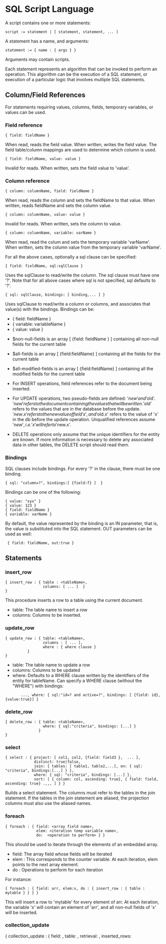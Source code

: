 # SQL Script Language

A script contains one or more statements:
```
script := statement | [ statement, statement, ... ]
```

A statement has a name, and arguments:
```
statement := { name : { args } }
```

Arguments may contain scripts.

Each statement represents an algorithm that can be invoked to perform
an operation. This algorithm can be the execution of a SQL statement,
or execution of a particular logic that involves multiple SQL
statements. 


## Column/Field References

For statements requiring values, columns, fields, temporary variables, or values can be used.

### Field reference
```
{ field: fieldName }
```
When read, reads the field value. When written, writes the field value. 
The field table/column mappings are used to determine which column is used.

```
{ field: fieldName, value: value }
```
Invalid for reads. When written, sets the field value to 'value'.


### Column reference
```
{ column: columnName, field: fieldName }
```
When read, reads the column and sets the fieldName to that value. 
When written, reads fieldName and sets the column value.

```
{ column: columnName, value: value }
```
Invalid for reads. When written, sets the column to value.

```
{ column: columnName, variable: varName }
```
When read, read the colum and sets the temporary variable 'varName'.
When written, sets the column value from the temporary variable 'varName'.

For all the above cases, optionally a sql clause can be specified:

```
{ field: fieldName, sql:sqlClause }
```
Uses the sqlClause to read/write the column. The sql clause must have one '?'. Note that for all above cases where sql is not specified, sql defaults to '?'.

```
{ sql: sqlClause, bindings: [ binding,... ] }
```
Uses sqlClause to read/write a column or columns, and associates that value(s) with the bindings. Bindings can be:

  - { field: fieldName }
  - { variable: variableName }
  - { value: value }

* $non-null-fields is an array [ {field: fieldName } ] containing all non-null fields for the current table
* $all-fields is an array [ {field:fieldName} ] containing all the fields for the current table
* $all-modified-fields is an array [ {field:fieldName} ] containing all the modified fields for the current table

* For INSERT operations, field references refer to the document being inserted.
* For UPDATE operations, two pseudo-fields are defined: '$new' and '$old'. '$new' refers to the document containing the values that will be written. '$old' refers to the values that are in the database before the update. '$new.x' refers to the new value of field 'x', and '$old.x' refers to the value of 'x' in the db before the update operation. Unqualified references assume '$new', i.e. 'x' will refer to '$new.x'.
* DELETE operations only assume that the unique identifiers for the entity are known. If more information is necessary to delete any associated data in other tables, the DELETE script should read them.

### Bindings

SQL clauses include bindings. For every '?' in the clause, there must be one binding.
```
{ sql: "column=?", bindings:[ {field:f} ]  }
```
Bindings can be one of the following:
```
{ value: "xyx" }
{ value: 123 }
{ field: fieldName }
{ variable: varName }
```
By default, the value represented by the binding is an IN parameter, that is, the value is substituted into the SQL statement. OUT parameters can be used as well:
```
 { field: fieldName, out:true }
```

## Statements

### insert_row

```
{ insert_row : { table : <tableName>,
                 columns: [ ... ]  }
}
```

This procedure inserts a row to a table using the current document.
  - table: The table name to insert a row
  - columns: Columns to be inserted. 

### update_row

```
{ update_row : { table: <tableName>,
                 columns : [ ... ],
                 where : { where clause } 
          }
}
```
  - table: The table name to update a row
  - columns: Columns to be updated
  - where: Defaults to a WHERE clause written by the identifiers of the entity for tableName. 
    Can specify a WHERE clause (without the "WHERE") with bindings:
```
       ..., where: { sql:"id=? and active=?", bindings: [ {field: id}, {value:true}] } 
```


### delete_row

```
{ delete_row : { table: <tableName>,
                 where: { sql:"criteria", bindings: [...] } 
               } 
}
```

### select

```
{ select : { project: [ col1, col2, {field: field3 },  ... ],
             distinct: true|false,
             join: { tables: [ table1, table2,...], on: { sql: "criteria", bindings:[...] } },
             where: { sql: "criteria", bindings: [...] },
             sort: [ { column: col, ascending: true}, { field: field, ascending: true} .,,, ] } }
```

Builds a select statement. The columns must refer to the tables in the
join statement. If the tables in the join statement are aliased, the
projection columns must also use the aliased names.

### foreach

```
{ foreach : { field: <array field name>,
              elem: <iteration temp variable name>,
              do:  <operation to perform> } }
```

This should be used to iterate through the elements of an embedded array.

  - field: The array field whose fields will be iterated
  - elem : This corresponds to the counter variable. At each iteration, elem points to the next array element.
  - do : Operations to perform for each iteration

For instance:
```
{ foreach : { field: arr, elem:x, do : { insert_row : { table : mytable } } } }
```

This will insert a row to 'mytable' for every element of arr. At each iteration, the variable 'x' 
will contain an element of 'arr', and all non-null fields of 'x' will be inserted.



### collection_update

{ collection_update : { field: <collectionField>,
                        table: <tableName>,
                        retrieval: <sql script that retrieves the collection>,
                        inserted_rows: <Script that will be called for each inserted row>,
                        updated_rows: <Script that will be called for each updated row>,
                        deleted_rows: <Script that will be called for each deleted row>
                        } 
}
```

This does the following:
  - Using 'retrieval' criteria,  retrieves a collection of rows from table 'tableName'
  - Computes a list of inserted rows, updated rows, and deleted rows by comparing the 
    loaded collection and 'collectionField'
  - inserts/updates/deletes rows using the scripts


### resultset
Assigns the resultset of a query to a variable.
```
{ resultset: { name: variableName, value: query } }
```
Runs the `query`, and assigns the result set of the query to `variableName`. That variable name then can be used in `if` or `foreach` statements.

### conditionals

```
{ ifempty: var, then: { ... }, else: {...} }
```
If 'var' is empty, runs 'then' script, otherwise 'else' script. 'var' can be a resultset or an array field.


### SQL

```
{ sql: { sql: query, bindings: [ bindings...], resultbindings: [ resultbindings,...] } }
```

Executes a SQL statement. `bindings` are IN or OUT parameters to the
SQL statement. `resultbindings` are bindings to the columns of the
result set of the operation, if it has a result set. Order of bindings
and resultbindings are important, bindings order has to match the
markers '?' and resultbindings order has to match the columns.

